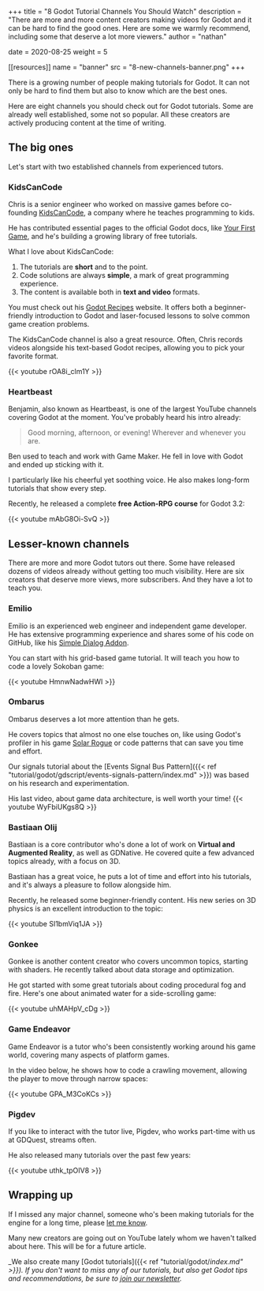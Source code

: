 +++
title = "8 Godot Tutorial Channels You Should Watch"
description = "There are more and more content creators making videos for Godot and it can be hard to find the good ones. Here are some we warmly recommend, including some that deserve a lot more viewers."
author = "nathan"

date = 2020-08-25
weight = 5

[[resources]]
name = "banner"
src = "8-new-channels-banner.png"
+++

There is a growing number of people making tutorials for Godot. It can not only be hard to find them but also to know which are the best ones.

Here are eight channels you should check out for Godot tutorials. Some are already well established, some not so popular. All these creators are actively producing content at the time of writing.

## The big ones

Let's start with two established channels from experienced tutors.

### KidsCanCode

Chris is a senior engineer who worked on massive games before co-founding [KidsCanCode](http://kidscancode.org/), a company where he teaches programming to kids.

He has contributed essential pages to the official Godot docs, like [Your First Game](https://docs.godotengine.org/en/stable/getting_started/step_by_step/your_first_game.html), and he's building a growing library of free tutorials.

What I love about KidsCanCode:

1. The tutorials are **short** and to the point.
1. Code solutions are always **simple**, a mark of great programming experience.
1. The content is available both in **text and video** formats.

You must check out his [Godot Recipes](http://kidscancode.org/godot_recipes/) website. It offers both a beginner-friendly introduction to Godot and laser-focused lessons to solve common game creation problems.

The KidsCanCode channel is also a great resource. Often, Chris records videos alongside his text-based Godot recipes, allowing you to pick your favorite format.

{{< youtube rOA8i_clm1Y >}}

### Heartbeast

Benjamin, also known as Heartbeast, is one of the largest YouTube channels covering Godot at the moment. You've probably heard his intro already:

> Good morning, afternoon, or evening! Wherever and whenever you are.

Ben used to teach and work with Game Maker. He fell in love with Godot and ended up sticking with it.

I particularly like his cheerful yet soothing voice. He also makes long-form tutorials that show every step.

Recently, he released a complete **free Action-RPG course** for Godot 3.2:

{{< youtube mAbG8Oi-SvQ >}}

## Lesser-known channels

There are more and more Godot tutors out there. Some have released dozens of videos already without getting too much visibility. Here are six creators that deserve more views, more subscribers. And they have a lot to teach you.

### Emilio

Emilio is an experienced web engineer and independent game developer. He has extensive programming experience and shares some of his code on GitHub, like his [Simple Dialog Addon](https://github.com/coppolaemilio/godot-simple-dialog).

You can start with his grid-based game tutorial. It will teach you how to code a lovely Sokoban game:

{{< youtube HmnwNadwHWI >}}

### Ombarus

Ombarus deserves a lot more attention than he gets.

He covers topics that almost no one else touches on, like using Godot's profiler in his game [Solar Rogue](https://www.youtube.com/watch?v=_Bmy0203ZUU) or code patterns that can save you time and effort.

Our signals tutorial about the [Events Signal Bus Pattern]({{< ref "tutorial/godot/gdscript/events-signals-pattern/index.md" >}}) was based on his research and experimentation.

His last video, about game data architecture, is well worth your time!
{{< youtube WyFbiUKgs8Q >}}

### Bastiaan Olij

Bastiaan is a core contributor who's done a lot of work on **Virtual and Augmented Reality**, as well as GDNative. He covered quite a few advanced topics already, with a focus on 3D.

Bastiaan has a great voice, he puts a lot of time and effort into his tutorials, and it's always a pleasure to follow alongside him.

Recently, he released some beginner-friendly content. His new series on 3D physics is an excellent introduction to the topic:

{{< youtube SI1bmViq1JA >}}

### Gonkee

Gonkee is another content creator who covers uncommon topics, starting with shaders. He recently talked about data storage and optimization.

He got started with some great tutorials about coding procedural fog and fire. Here's one about animated water for a side-scrolling game:

{{< youtube uhMAHpV_cDg >}}

### Game Endeavor

Game Endeavor is a tutor who's been consistently working around his game world, covering many aspects of platform games.

In the video below, he shows how to code a crawling movement, allowing the player to move through narrow spaces:

{{< youtube GPA_M3CoKCs >}}

### Pigdev

If you like to interact with the tutor live, Pigdev, who works part-time with us at GDQuest, streams often.

He also released many tutorials over the past few years:

{{< youtube uthk_tpOIV8 >}}

## Wrapping up

If I missed any major channel, someone who's been making tutorials for the engine for a long time, please [let me know](https://twitter.com/NathanGDQuest).

Many new creators are going out on YouTube lately whom we haven't talked about here. This will be for a future article.

_We also create many [Godot tutorials]({{< ref "tutorial/godot/_index.md" >}}). If you don't want to miss any of our tutorials, but also get Godot tips and recommendations, be sure to [join our newsletter](https://gdquest.us13.list-manage.com/subscribe?u=3615f79caa5ec656a8f7dfdbc&id=9aeb15f656)._
